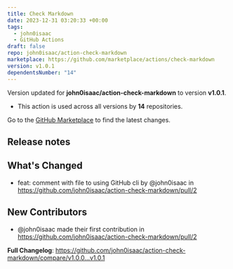 ```yaml
---
title: Check Markdown
date: 2023-12-31 03:20:33 +00:00
tags:
  - john0isaac
  - GitHub Actions
draft: false
repo: john0isaac/action-check-markdown
marketplace: https://github.com/marketplace/actions/check-markdown
version: v1.0.1
dependentsNumber: "14"
---
```



Version updated for **john0isaac/action-check-markdown** to version **v1.0.1**.
- This action is used across all versions by **14** repositories.

Go to the [GitHub Marketplace](https://github.com/marketplace/actions/check-markdown) to find the latest changes.

## Release notes

## What's Changed
* feat: comment with file to using GitHub cli by @john0isaac in https://github.com/john0isaac/action-check-markdown/pull/2

## New Contributors
* @john0isaac made their first contribution in https://github.com/john0isaac/action-check-markdown/pull/2

**Full Changelog**: https://github.com/john0isaac/action-check-markdown/compare/v1.0.0...v1.0.1
